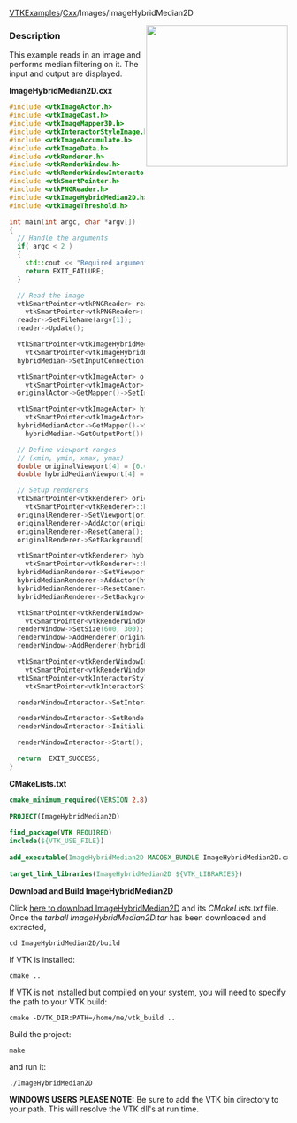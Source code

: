[VTKExamples](Home)/[Cxx](Cxx)/Images/ImageHybridMedian2D

<img align="right" src="https://github.com/lorensen/VTKExamples/raw/master/Testing/Baseline/Images/TestImageHybridMedian2D.png" width="256" />

### Description
This example reads in an image and performs median filtering on it. The input and output are displayed.

**ImageHybridMedian2D.cxx**
```c++
#include <vtkImageActor.h>
#include <vtkImageCast.h>
#include <vtkImageMapper3D.h>
#include <vtkInteractorStyleImage.h>
#include <vtkImageAccumulate.h>
#include <vtkImageData.h>
#include <vtkRenderer.h>
#include <vtkRenderWindow.h>
#include <vtkRenderWindowInteractor.h>
#include <vtkSmartPointer.h>
#include <vtkPNGReader.h>
#include <vtkImageHybridMedian2D.h>
#include <vtkImageThreshold.h>

int main(int argc, char *argv[])
{
  // Handle the arguments
  if( argc < 2 )
  {
    std::cout << "Required arguments: filename.png" << std::endl;
    return EXIT_FAILURE;
  }

  // Read the image
  vtkSmartPointer<vtkPNGReader> reader =
    vtkSmartPointer<vtkPNGReader>::New();
  reader->SetFileName(argv[1]);
  reader->Update();

  vtkSmartPointer<vtkImageHybridMedian2D> hybridMedian =
    vtkSmartPointer<vtkImageHybridMedian2D>::New();
  hybridMedian->SetInputConnection(reader->GetOutputPort());

  vtkSmartPointer<vtkImageActor> originalActor =
    vtkSmartPointer<vtkImageActor>::New();
  originalActor->GetMapper()->SetInputConnection(reader->GetOutputPort());

  vtkSmartPointer<vtkImageActor> hybridMedianActor =
    vtkSmartPointer<vtkImageActor>::New();
  hybridMedianActor->GetMapper()->SetInputConnection(
    hybridMedian->GetOutputPort());

  // Define viewport ranges
  // (xmin, ymin, xmax, ymax)
  double originalViewport[4] = {0.0, 0.0, 0.5, 1.0};
  double hybridMedianViewport[4] = {0.5, 0.0, 1.0, 1.0};

  // Setup renderers
  vtkSmartPointer<vtkRenderer> originalRenderer =
    vtkSmartPointer<vtkRenderer>::New();
  originalRenderer->SetViewport(originalViewport);
  originalRenderer->AddActor(originalActor);
  originalRenderer->ResetCamera();
  originalRenderer->SetBackground(.4, .5, .6);

  vtkSmartPointer<vtkRenderer> hybridMedianRenderer =
    vtkSmartPointer<vtkRenderer>::New();
  hybridMedianRenderer->SetViewport(hybridMedianViewport);
  hybridMedianRenderer->AddActor(hybridMedianActor);
  hybridMedianRenderer->ResetCamera();
  hybridMedianRenderer->SetBackground(.4, .5, .7);

  vtkSmartPointer<vtkRenderWindow> renderWindow =
    vtkSmartPointer<vtkRenderWindow>::New();
  renderWindow->SetSize(600, 300);
  renderWindow->AddRenderer(originalRenderer);
  renderWindow->AddRenderer(hybridMedianRenderer);

  vtkSmartPointer<vtkRenderWindowInteractor> renderWindowInteractor =
    vtkSmartPointer<vtkRenderWindowInteractor>::New();
  vtkSmartPointer<vtkInteractorStyleImage> style =
    vtkSmartPointer<vtkInteractorStyleImage>::New();

  renderWindowInteractor->SetInteractorStyle(style);

  renderWindowInteractor->SetRenderWindow(renderWindow);
  renderWindowInteractor->Initialize();

  renderWindowInteractor->Start();

  return  EXIT_SUCCESS;
}
```
**CMakeLists.txt**
```cmake
cmake_minimum_required(VERSION 2.8)
 
PROJECT(ImageHybridMedian2D)
 
find_package(VTK REQUIRED)
include(${VTK_USE_FILE})
 
add_executable(ImageHybridMedian2D MACOSX_BUNDLE ImageHybridMedian2D.cxx)
 
target_link_libraries(ImageHybridMedian2D ${VTK_LIBRARIES})
```

**Download and Build ImageHybridMedian2D**

Click [here to download ImageHybridMedian2D](https://github.com/lorensen/VTKWikiExamplesTarballs/raw/master/ImageHybridMedian2D.tar) and its *CMakeLists.txt* file.
Once the *tarball ImageHybridMedian2D.tar* has been downloaded and extracted,
```
cd ImageHybridMedian2D/build 
```
If VTK is installed:
```
cmake ..
```
If VTK is not installed but compiled on your system, you will need to specify the path to your VTK build:
```
cmake -DVTK_DIR:PATH=/home/me/vtk_build ..
```
Build the project:
```
make
```
and run it:
```
./ImageHybridMedian2D
```
**WINDOWS USERS PLEASE NOTE:** Be sure to add the VTK bin directory to your path. This will resolve the VTK dll's at run time.

